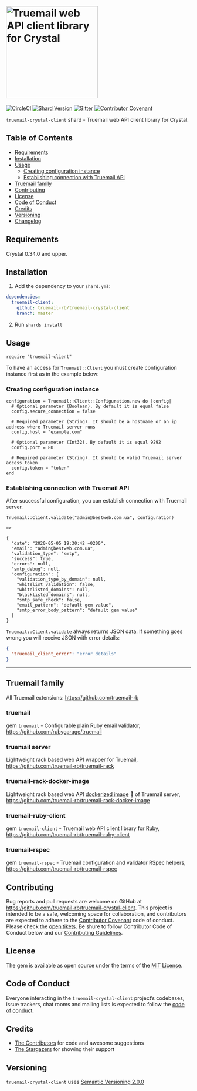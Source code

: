 # <img src='https://repository-images.githubusercontent.com/257071695/2dd71b80-8f02-11ea-8730-5b7a886390e2' height='250' alt='Truemail web API client library for Crystal' />

[![CircleCI](https://circleci.com/gh/truemail-rb/truemail-crystal-client/tree/develop.svg?style=svg)](https://circleci.com/gh/truemail-rb/truemail-crystal-client/tree/develop) [![Shard Version](https://img.shields.io/github/v/release/truemail-rb/truemail-crystal-client)](https://github.com/truemail-rb/truemail-crystal-client/releases) [![Gitter](https://badges.gitter.im/truemail-rb/community.svg)](https://gitter.im/truemail-rb/community?utm_source=badge&utm_medium=badge&utm_campaign=pr-badge) [![Contributor Covenant](https://img.shields.io/badge/Contributor%20Covenant-v1.4%20adopted-ff69b4.svg)](CODE_OF_CONDUCT.md)

`truemail-crystal-client` shard - Truemail web API client library for Crystal.

## Table of Contents

- [Requirements](#requirements)
- [Installation](#installation)
- [Usage](#usage)
  - [Creating configuration instance](#creating-configuration-instance)
  - [Establishing connection with Truemail API](#establishing-connection-with-truemail-api)
- [Truemail family](#truemail-family)
- [Contributing](#contributing)
- [License](#license)
- [Code of Conduct](#code-of-conduct)
- [Credits](#credits)
- [Versioning](#versioning)
- [Changelog](CHANGELOG.md)

## Requirements

Crystal 0.34.0 and upper.

## Installation

1. Add the dependency to your `shard.yml`:

```yaml
dependencies:
  truemail-client:
    github: truemail-rb/truemail-crystal-client
    branch: master
```

2. Run `shards install`

## Usage

```crystal
require "truemail-client"
```

To have an access for `Truemail::Client` you must create configuration instance first as in the example below:

### Creating configuration instance

```crystal
configuration = Truemail::Client::Configuration.new do |config|
  # Optional parameter (Boolean). By default it is equal false
  config.secure_connection = false

  # Required parameter (String). It should be a hostname or an ip address where Truemail server runs
  config.host = "example.com"

  # Optional parameter (Int32). By default it is equal 9292
  config.port = 80

  # Required parameter (String). It should be valid Truemail server access token
  config.token = "token"
end
```

### Establishing connection with Truemail API

After successful configuration, you can establish connection with Truemail server.

```crystal
Truemail::Client.validate("admin@bestweb.com.ua", configuration)

=>

{
  "date": "2020-05-05 19:30:42 +0200",
  "email": "admin@bestweb.com.ua",
  "validation_type": "smtp",
  "success": true,
  "errors": null,
  "smtp_debug": null,
  "configuration": {
    "validation_type_by_domain": null,
    "whitelist_validation": false,
    "whitelisted_domains": null,
    "blacklisted_domains": null,
    "smtp_safe_check": false,
    "email_pattern": "default gem value",
    "smtp_error_body_pattern": "default gem value"
  }
}
```

`Truemail::Client.validate` always returns JSON data. If something goes wrong you will receive JSON with error details:

```json
{
  "truemail_client_error": "error details"
}
```

---

## Truemail family

All Truemail extensions: https://github.com/truemail-rb

### truemail

gem `truemail` - Configurable plain Ruby email validator, https://github.com/rubygarage/truemail

### truemail server

Lightweight rack based web API wrapper for Truemail, https://github.com/truemail-rb/truemail-rack

### truemail-rack-docker-image

Lightweight rack based web API [dockerized image](https://hub.docker.com/r/truemail/truemail-rack) :whale: of Truemail server, https://github.com/truemail-rb/truemail-rack-docker-image

### truemail-ruby-client

gem `truemail-client` - Truemail web API client library for Ruby, https://github.com/truemail-rb/truemail-ruby-client

### truemail-rspec

gem `truemail-rspec` - Truemail configuration and validator RSpec helpers, https://github.com/truemail-rb/truemail-rspec

## Contributing

Bug reports and pull requests are welcome on GitHub at https://github.com/truemail-rb/truemail-crystal-client. This project is intended to be a safe, welcoming space for collaboration, and contributors are expected to adhere to the [Contributor Covenant](http://contributor-covenant.org) code of conduct. Please check the [open tikets](https://github.com/truemail-rb/truemail-crystal-client/issues). Be shure to follow Contributor Code of Conduct below and our [Contributing Guidelines](CONTRIBUTING.md).

## License

The gem is available as open source under the terms of the [MIT License](https://opensource.org/licenses/MIT).

## Code of Conduct

Everyone interacting in the `truemail-crystal-client` project’s codebases, issue trackers, chat rooms and mailing lists is expected to follow the [code of conduct](CODE_OF_CONDUCT.md).

## Credits

- [The Contributors](https://github.com/truemail-rb/truemail-crystal-client/graphs/contributors) for code and awesome suggestions
- [The Stargazers](https://github.com/truemail-rb/truemail-crystal-client/stargazers) for showing their support

## Versioning

`truemail-crystal-client` uses [Semantic Versioning 2.0.0](https://semver.org)
